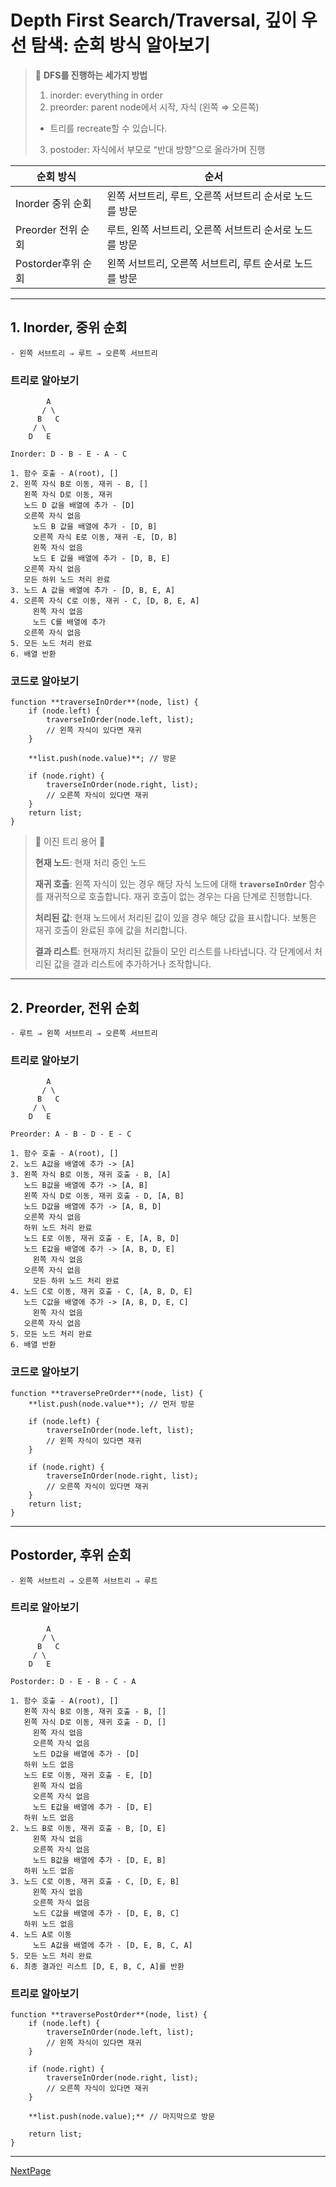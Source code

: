 # Depth First Search/Traversal, 깊이 우선 탐색: 순회 방식 알아보기

> 📎 **DFS를 진행하는 세가지 방법**
>
> 1.  inorder: everything in order
> 2.  preorder: parent node에서 시작, 자식 (왼쪽 ⇒ 오른쪽)
>
> - 트리를 recreate할 수 있습니다.
>
> 3.  postoder: 자식에서 부모로 “반대 방향”으로 올라가며 진행

| 순회 방식          | 순서                                                    |
| ------------------ | ------------------------------------------------------- |
| Inorder 중위 순회  | 왼쪽 서브트리, 루트, 오른쪽 서브트리 순서로 노드를 방문 |
| Preorder 전위 순회 | 루트, 왼쪽 서브트리, 오른쪽 서브트리 순서로 노드를 방문 |
| Postorder후위 순회 | 왼쪽 서브트리, 오른쪽 서브트리, 루트 순서로 노드를 방문 |

---

## 1. Inorder, 중위 순회

```
- 왼쪽 서브트리 ⇒ 루트 ⇒ 오른쪽 서브트리
```

### 트리로 알아보기

```
        A
       / \
      B   C
     / \
    D   E

Inorder: D - B - E - A - C

1. 함수 호출 - A(root), []
2. 왼쪽 자식 B로 이동, 재귀 - B, []
   왼쪽 자식 D로 이동, 재귀
   노드 D 값을 배열에 추가 - [D]
   오른쪽 자식 없음
	 노드 B 값을 배열에 추가 - [D, B]
	 오른쪽 자식 E로 이동, 재귀 -E, [D, B]
	 왼쪽 자식 없음
	 노드 E 값을 배열에 추가 - [D, B, E]
   오른쪽 자식 없음
   모든 하위 노드 처리 완료
3. 노드 A 값을 배열에 추가 - [D, B, E, A]
4. 오른쪽 자식 C로 이동, 재귀 - C, [D, B, E, A]
	 왼쪽 자식 없음
	 노드 C를 배열에 추가
   오른쪽 자식 없음
5. 모든 노드 처리 완료
6. 배열 반환
```

### 코드로 알아보기

```tsx
function **traverseInOrder**(node, list) {
	if (node.left) {
		traverseInOrder(node.left, list);
		// 왼쪽 자식이 있다면 재귀
	}

	**list.push(node.value)**; // 방문

	if (node.right) {
		traverseInOrder(node.right, list);
		// 오른쪽 자식이 있다면 재귀
	}
	return list;
}
```

> 📎 이진 트리 용어 🤔
>
> **현재 노드**: 현재 처리 중인 노드
>
> **재귀 호출**: 왼쪽 자식이 있는 경우 해당 자식 노드에 대해 **`traverseInOrder`** 함수를 재귀적으로 호출합니다. 재귀 호출이 없는 경우는 다음 단계로 진행합니다.
>
> **처리된 값**: 현재 노드에서 처리된 값이 있을 경우 해당 값을 표시합니다. 보통은 재귀 호출이 완료된 후에 값을 처리합니다.
>
> **결과 리스트**: 현재까지 처리된 값들이 모인 리스트를 나타냅니다. 각 단계에서 처리된 값을 결과 리스트에 추가하거나 조작합니다.

---

## 2. Preorder, 전위 순회

```
- 루트 ⇒ 왼쪽 서브트리 ⇒ 오른쪽 서브트리
```

### 트리로 알아보기

```
        A
       / \
      B   C
     / \
    D   E

Preorder: A - B - D - E - C

1. 함수 호출 - A(root), []
2. 노드 A값을 배열에 추가 -> [A]
3. 왼쪽 자식 B로 이동, 재귀 호출 - B, [A]
   노드 B값을 배열에 추가 -> [A, B]
   왼쪽 자식 D로 이동, 재귀 호출 - D, [A, B]
   노드 D값을 배열에 추가 -> [A, B, D]
   오른쪽 자식 없음
   하위 노드 처리 완료
   노드 E로 이동, 재귀 호출 - E, [A, B, D]
   노드 E값을 배열에 추가 -> [A, B, D, E]
	 왼쪽 자식 없음
   오른쪽 자식 없음
	 모든 하위 노드 처리 완료
4. 노드 C로 이동, 재귀 호출 - C, [A, B, D, E]
   노드 C값을 배열에 추가 -> [A, B, D, E, C]
	 왼쪽 자식 없음
   오른쪽 자식 없음
5. 모든 노드 처리 완료
6. 배열 반환
```

### 코드로 알아보기

```tsx
function **traversePreOrder**(node, list) {
	**list.push(node.value**); // 먼저 방문

	if (node.left) {
		traverseInOrder(node.left, list);
		// 왼쪽 자식이 있다면 재귀
	}

	if (node.right) {
		traverseInOrder(node.right, list);
		// 오른쪽 자식이 있다면 재귀
	}
	return list;
}
```

---

## Postorder, 후위 순회

```
- 왼쪽 서브트리 ⇒ 오른쪽 서브트리 ⇒ 루트
```

### 트리로 알아보기

```
        A
       / \
      B   C
     / \
    D   E

Postorder: D - E - B - C - A

1. 함수 호출 - A(root), []
   왼쪽 자식 B로 이동, 재귀 호출 - B, []
   왼쪽 자식 D로 이동, 재귀 호출 - D, []
	 왼쪽 자식 없음
	 오른쪽 자식 없음
	 노드 D값을 배열에 추가 - [D]
   하위 노드 없음
   노드 E로 이동, 재귀 호출 - E, [D]
	 왼쪽 자식 없음
	 오른쪽 자식 없음
	 노드 E값을 배열에 추가 - [D, E]
   하위 노드 없음
2. 노드 B로 이동, 재귀 호출 - B, [D, E]
	 왼쪽 자식 없음
	 오른쪽 자식 없음
	 노드 B값을 배열에 추가 - [D, E, B]
   하위 노드 없음
3. 노드 C로 이동, 재귀 호출 - C, [D, E, B]
	 왼쪽 자식 없음
	 오른쪽 자식 없음
	 노드 C값을 배열에 추가 - [D, E, B, C]
   하위 노드 없음
4. 노드 A로 이동
	 노드 A값을 배열에 추가 - [D, E, B, C, A]
5. 모든 노드 처리 완료
6. 최종 결과인 리스트 [D, E, B, C, A]를 반환
```

### 트리로 알아보기

```tsx
function **traversePostOrder**(node, list) {
	if (node.left) {
		traverseInOrder(node.left, list);
		// 왼쪽 자식이 있다면 재귀
	}

	if (node.right) {
		traverseInOrder(node.right, list);
		// 오른쪽 자식이 있다면 재귀
	}

	**list.push(node.value);** // 마지막으로 방문

	return list;
}
```

---

[NextPage](https://github.com/dusunax/javascript/blob/main/docs/algorithms-BFS&DFS-in-graph.md)
